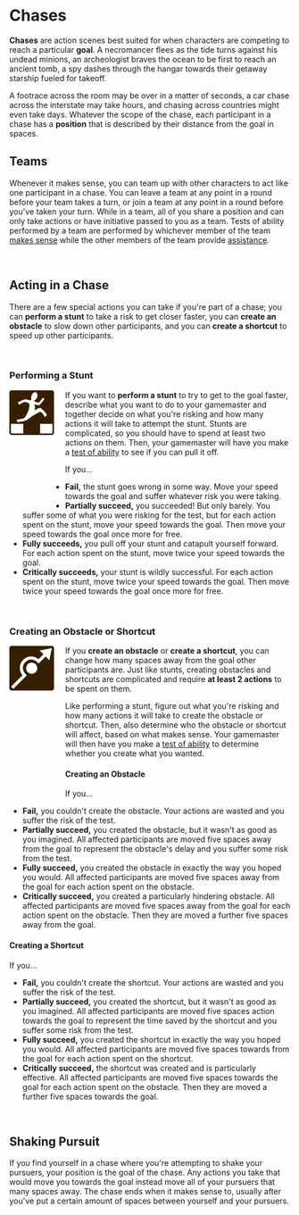 # Chases

**Chases** are action scenes best suited for when characters are competing to reach a particular **goal**. A necromancer flees as the tide turns against his undead minions, an archeologist braves the ocean to be first to reach an ancient tomb, a spy dashes through the hangar towards their getaway starship fueled for takeoff. 

A footrace across the room may be over in a matter of seconds, a car chase across the interstate may take hours, and chasing across countries might even take days. Whatever the scope of the chase, each participant in a chase has a **position** that is described by their distance from the goal in spaces.

## Teams

Whenever it makes sense, you can team up with other characters to act like one participant in a chase. You can leave a team at any point in a round before your team takes a turn, or join a team at any point in a round before you've taken your turn. While in a team, all of you share a position and can only take actions or have initiative passed to you as a team. Tests of ability performed by a team are performed by whichever member of the team [makes sense](../getting_started/index.md#narrative-truth) while the other members of the team provide [assistance](tests.md#assisting). 

<br/>

## Acting in a Chase

There are a few special actions you can take if you're part of a chase; you can **perform a stunt** to take a risk to get closer faster, you can **create an obstacle** to slow down other participants, and you can **create a shortcut** to speed up other participants. 

<br/>

### Performing a Stunt

<img height=80px width=80px src="/icons/perform_stunt.png" style="float: left; margin-right: 20px; margin-bottom: 120px;">If you want to **perform a stunt** to try to get to the goal faster, describe what you want to do to your gamemaster and together decide on what you're risking and how many actions it will take to attempt the stunt. Stunts are complicated, so you should have to spend at least two actions on them. Then, your gamemaster will have you make a [test of ability](tests.md) to see if you can pull it off.

If you...

*   **Fail,** the stunt goes wrong in some way. Move your speed towards the goal and suffer whatever risk you were taking.
*   **Partially succeed,** you succeeded! But only barely. You suffer some of what you were risking for the test, but for each action spent on the stunt, move your speed towards the goal. Then move your speed towards the goal once more for free.
*   **Fully succeeds,** you pull off your stunt and catapult yourself forward. For each action spent on the stunt, move twice your speed towards the goal.
*   **Critically succeeds,** your stunt is wildly successful. For each action spent on the stunt, move twice your speed towards the goal. Then move twice your speed towards the goal once more for free.

<br/>

### Creating an Obstacle or Shortcut

<img height=80px width=80px src="/icons/obstacle_shortcut.png" style="float: left; margin-right: 20px; margin-bottom: 200px;"> If you **create an obstacle** or **create a shortcut**, you can change how many spaces away from the goal other participants are. Just like stunts, creating obstacles and shortcuts are complicated and require **at least 2 actions** to be spent on them. 

Like performing a stunt, figure out what you're risking and how many actions it will take to create the obstacle or shortcut. Then, also determine who the obstacle or shortcut will affect, based on what makes sense. Your gamemaster will then have you make a [test of ability](tests.md) to determine whether you create what you wanted.

#### Creating an Obstacle

If you...

*   **Fail,** you couldn't create the obstacle. Your actions are wasted and you suffer the risk of the test.
*   **Partially succeed,** you created the obstacle, but it wasn't as good as you imagined. All affected participants are moved five spaces away from the goal to represent the obstacle's delay and you suffer some risk from the test.
*   **Fully succeed,** you created the obstacle in exactly the way you hoped you would. All affected participants are moved five spaces away from the goal for each action spent on the obstacle.
*   **Critically succeed,** you created a particularly hindering obstacle. All affected participants are moved five spaces away from the goal for each action spent on the obstacle. Then they are moved a further five spaces away from the goal.

#### Creating a Shortcut

If you...

*   **Fail,** you couldn't create the shortcut. Your actions are wasted and you suffer the risk of the test.
*   **Partially succeed,** you created the shortcut, but it wasn't as good as you imagined. All affected participants are moved five spaces action towards the goal to represent the time saved by the shortcut and you suffer some risk from the test.
*   **Fully succeed,** you created the shortcut in exactly the way you hoped you would. All affected participants are moved five spaces towards from the goal for each action spent on the shortcut.
*   **Critically succeed,** the shortcut was created and is particularly effective. All affected participants are moved five spaces towards  the goal for each action spent on the obstacle. Then they are moved a further five spaces towards the goal.

<br/>

## Shaking Pursuit

If you find yourself in a chase where you're attempting to shake your pursuers, your position is the goal of the chase. Any actions you take that would move you towards the goal instead move all of your pursuers that many spaces away. The chase ends when it makes sense to, usually after you've put a certain amount of spaces between yourself and your pursuers.